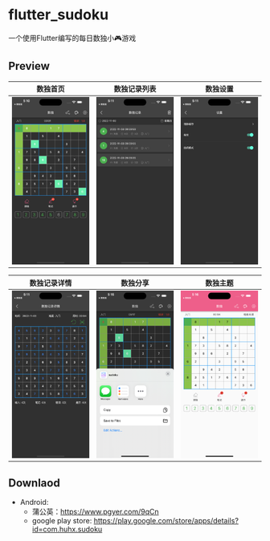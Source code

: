 # flutter_sudoku

一个使用Flutter编写的每日数独小🎮游戏

## Preview

| 数独首页                    | 数独记录列表                  | 数独设置                    |
|-------------------------|-------------------------|-------------------------|
| ![](images/image_1.png) | ![](images/image_2.png) | ![](images/image_3.png) |

| 数独记录详情                  | 数独分享                    | 数独主题                    |
|-------------------------|-------------------------|-------------------------|
| ![](images/image_4.png) | ![](images/image_5.png) | ![](images/image_6.png) |

## Downlaod
* Android:
  * 蒲公英：https://www.pgyer.com/9qCn
  * google play store: https://play.google.com/store/apps/details?id=com.huhx.sudoku